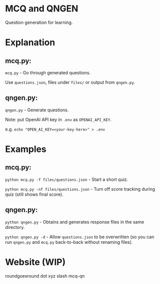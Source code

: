 # MCQ and QNGEN

Question generation for learning.

# Explanation

## mcq.py:

``mcq.py`` - Go through generated questions.

Use ``questions.json``, files under ``files/`` or output from ``qngen.py``.

## qngen.py:

``qngen.py`` - Generate questions.

Note: put OpenAI API key in ``.env`` as ``OPENAI_API_KEY``.

e.g. ``echo "OPEN_AI_KEY=<your-key-here>" > .env``

# Examples


## mcq.py:
``python mcq.py -f files/questions.json`` - Start a short quiz.

``python mcq.py -nf files/questions.json`` - Turn off score tracking during quiz (still shows final score).

## qngen.py: 
``python qngen.py`` - Obtains and generates response files in the same directory.

``python qngen.py -d`` - Allow ``questions.json`` to be overwritten (so you can run ``qngen.py`` and ``mcq.py`` back-to-back without renaming files).

# Website (WIP)
roundgoesround dot xyz slash mcq-qn

